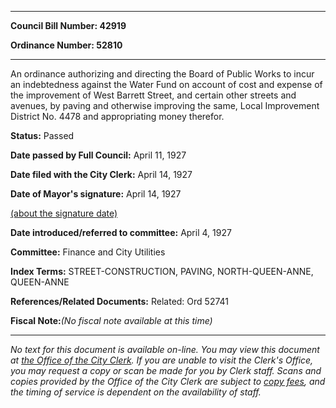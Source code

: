 

********

**Council Bill Number: 42919**
   
**Ordinance Number: 52810**
********

 An ordinance authorizing and directing the Board of Public Works to incur an indebtedness against the Water Fund on account of cost and expense of the improvement of West Barrett Street, and certain other streets and avenues, by paving and otherwise improving the same, Local Improvement District No. 4478 and appropriating money therefor.

**Status:** Passed
   
**Date passed by Full Council:** April 11, 1927
   
**Date filed with the City Clerk:** April 14, 1927
   
**Date of Mayor's signature:** April 14, 1927
   
[(about the signature date)](/~public/approvaldate.htm)
   
   
   
**Date introduced/referred to committee:** April 4, 1927
   
**Committee:** Finance and City Utilities
   
   
**Index Terms:** STREET-CONSTRUCTION, PAVING, NORTH-QUEEN-ANNE, QUEEN-ANNE

**References/Related Documents:** Related: Ord 52741

**Fiscal Note:**_(No fiscal note available at this time)_
********

_No text for this document is available on-line. You may view this document at [the Office of the City Clerk](http://www.seattle.gov/leg/clerk/contactUs.htm). If you are unable to visit the Clerk's Office, you may request a copy or scan be made for you by Clerk staff. Scans and copies provided by the Office of the City Clerk are subject to [copy fees](http://clerk.seattle.gov/~public/clerkfees.htm), and the timing of service is dependent on the availability of staff._

